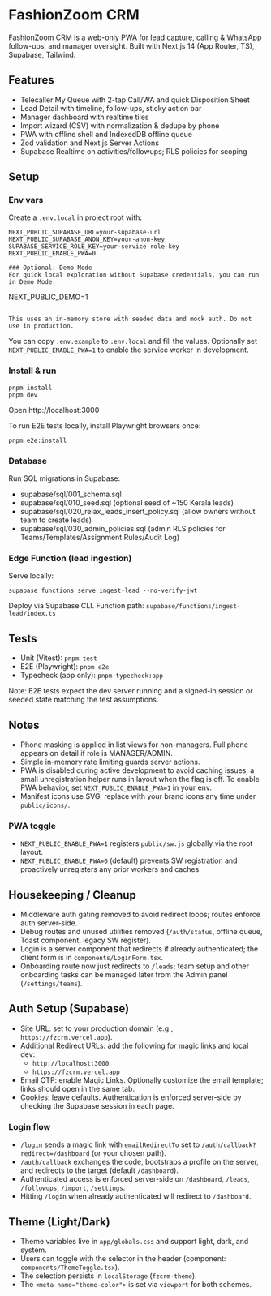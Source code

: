 # FashionZoom CRM

FashionZoom CRM is a web-only PWA for lead capture, calling & WhatsApp follow-ups, and manager oversight. Built with Next.js 14 (App Router, TS), Supabase, Tailwind.

## Features
- Telecaller My Queue with 2-tap Call/WA and quick Disposition Sheet
- Lead Detail with timeline, follow-ups, sticky action bar
- Manager dashboard with realtime tiles
- Import wizard (CSV) with normalization & dedupe by phone
- PWA with offline shell and IndexedDB offline queue
- Zod validation and Next.js Server Actions
- Supabase Realtime on activities/followups; RLS policies for scoping

## Setup

### Env vars
Create a `.env.local` in project root with:

```
NEXT_PUBLIC_SUPABASE_URL=your-supabase-url
NEXT_PUBLIC_SUPABASE_ANON_KEY=your-anon-key
SUPABASE_SERVICE_ROLE_KEY=your-service-role-key
NEXT_PUBLIC_ENABLE_PWA=0

### Optional: Demo Mode
For quick local exploration without Supabase credentials, you can run in Demo Mode:

```
NEXT_PUBLIC_DEMO=1
```

This uses an in-memory store with seeded data and mock auth. Do not use in production.
```

You can copy `.env.example` to `.env.local` and fill the values. Optionally set `NEXT_PUBLIC_ENABLE_PWA=1` to enable the service worker in development.

### Install & run

```
pnpm install
pnpm dev
```

Open http://localhost:3000

To run E2E tests locally, install Playwright browsers once:

```
pnpm e2e:install
```

### Database
Run SQL migrations in Supabase:
- supabase/sql/001_schema.sql
- supabase/sql/010_seed.sql (optional seed of ~150 Kerala leads)
- supabase/sql/020_relax_leads_insert_policy.sql (allow owners without team to create leads)
 - supabase/sql/030_admin_policies.sql (admin RLS policies for Teams/Templates/Assignment Rules/Audit Log)

### Edge Function (lead ingestion)
Serve locally:

```
supabase functions serve ingest-lead --no-verify-jwt
```

Deploy via Supabase CLI. Function path: `supabase/functions/ingest-lead/index.ts`

## Tests

- Unit (Vitest): `pnpm test`
- E2E (Playwright): `pnpm e2e`
- Typecheck (app only): `pnpm typecheck:app`

Note: E2E tests expect the dev server running and a signed-in session or seeded state matching the test assumptions.

## Notes

- Phone masking is applied in list views for non-managers. Full phone appears on detail if role is MANAGER/ADMIN.
- Simple in-memory rate limiting guards server actions.
- PWA is disabled during active development to avoid caching issues; a small unregistration helper runs in layout when the flag is off. To enable PWA behavior, set `NEXT_PUBLIC_ENABLE_PWA=1` in your env.
- Manifest icons use SVG; replace with your brand icons any time under `public/icons/`.

### PWA toggle
- `NEXT_PUBLIC_ENABLE_PWA=1` registers `public/sw.js` globally via the root layout.
- `NEXT_PUBLIC_ENABLE_PWA=0` (default) prevents SW registration and proactively unregisters any prior workers and caches.

## Housekeeping / Cleanup
- Middleware auth gating removed to avoid redirect loops; routes enforce auth server‑side.
- Debug routes and unused utilities removed (`/auth/status`, offline queue, Toast component, legacy SW register).
- Login is a server component that redirects if already authenticated; the client form is in `components/LoginForm.tsx`.
- Onboarding route now just redirects to `/leads`; team setup and other onboarding tasks can be managed later from the Admin panel (`/settings/teams`).

## Auth Setup (Supabase)

- Site URL: set to your production domain (e.g., `https://fzcrm.vercel.app`).
- Additional Redirect URLs: add the following for magic links and local dev:
  - `http://localhost:3000`
  - `https://fzcrm.vercel.app`
- Email OTP: enable Magic Links. Optionally customize the email template; links should open in the same tab.
- Cookies: leave defaults. Authentication is enforced server-side by checking the Supabase session in each page.

### Login flow
- `/login` sends a magic link with `emailRedirectTo` set to `/auth/callback?redirect=/dashboard` (or your chosen path).
- `/auth/callback` exchanges the code, bootstraps a profile on the server, and redirects to the target (default `/dashboard`).
- Authenticated access is enforced server-side on `/dashboard`, `/leads`, `/followups`, `/import`, `/settings`.
- Hitting `/login` when already authenticated will redirect to `/dashboard`.

## Theme (Light/Dark)
- Theme variables live in `app/globals.css` and support light, dark, and system.
- Users can toggle with the selector in the header (component: `components/ThemeToggle.tsx`).
- The selection persists in `localStorage` (`fzcrm-theme`).
- The `<meta name="theme-color">` is set via `viewport` for both schemes.
